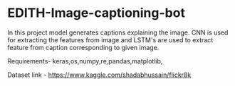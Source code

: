 # EDITH-Image-captioning-bot


In this project model generates captions explaining the image. 
CNN is used for extracting the features from image and LSTM's are used to extract feature from caption corresponding to given image.


Requirements-
keras,os,numpy,re,pandas,matplotlib,




Dataset link - https://www.kaggle.com/shadabhussain/flickr8k
